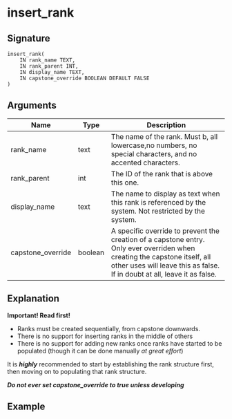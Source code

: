 # insert_rank

## Signature
    insert_rank(
        IN rank_name TEXT,
        IN rank_parent INT,
        IN display_name TEXT,
        IN capstone_override BOOLEAN DEFAULT FALSE
    )

## Arguments
| Name              | Type    | Description                                                                                                                                                                                             |
| ----------------- | ------- | ------------------------------------------------------------------------------------------------------------------------------------------------------------------------------------------------------- |
| rank_name         | text    | The name of the rank. Must b, all lowercase,no numbers, no special characters, and no accented characters.                                                                                              |
| rank_parent       | int     | The ID of the rank that is above this one.                                                                                                                                                              |
| display_name      | text    | The name to display as text when this rank is referenced by the system. Not restricted by the system.                                                                                                   |
| capstone_override | boolean | A specific override to prevent the creation of a capstone entry. Only ever overriden when creating the capstone itself, all other uses will leave this as false. If in doubt at all, leave it as false. |

## Explanation
**Important! Read first!**

- Ranks must be created sequentially, from capstone downwards.
- There is no support for inserting ranks in the middle of others
- There is no support for adding new ranks once ranks have started to be populated (though it can be done manually *at great effort*)

It is ***highly*** recommended to start by establishing the rank structure first, then moving on to populating that rank structure.

***Do not ever set capstone_override to true unless developing***

## Example